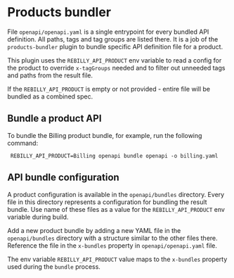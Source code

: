 # Products bundler

File `openapi/openapi.yaml` is a single entrypoint for every bundled API definition.
All paths, tags and tag groups are listed there. It is a job of the `products-bundler`
plugin to bundle specific API definition file for a product.

This plugin uses the `REBILLY_API_PRODUCT` env variable to read a config for the product
to override `x-tagGroups` needed and to filter out unneeded tags and paths from the result file.

If the `REBILLY_API_PRODUCT` is empty or not provided - entire file will be bundled as a combined spec.

## Bundle a product API

To bundle the Billing product bundle, for example, run the following command:

```shell
 REBILLY_API_PRODUCT=Billing openapi bundle openapi -o billing.yaml
```

## API bundle configuration

A product configuration is available in the `openapi/bundles` directory. Every file in this directory
represents a configuration for bundling the result bundle. Use name of these files as a value
for the `REBILLY_API_PRODUCT` env variable during build.

Add a new product bundle by adding a new YAML file in the `openapi/bundles` directory with a structure similar 
to the other files there. Reference the file in the `x-bundles` property in `openapi/openapi.yaml` file.

The env variable `REBILLY_API_PRODUCT` value maps to the `x-bundles` property used during the `bundle` process.
